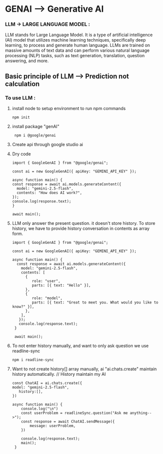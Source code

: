 # GENAI --> Generative AI
### LLM -> LARGE LANGUAGE MODEL :
LLM stands for Large Language Model. It is a type of artificial intelligence (AI) model that utilizes machine learning techniques, specifically deep learning, to process and generate human language. LLMs are trained on massive amounts of text data and can perform various natural language processing (NLP) tasks, such as text generation, translation, question answering, and more. 

## Basic principle of LLM --> Prediction not calculation


### To use LLM :
1. install node to setup environment to run npm commands

       npm init

3. install package "genAI"
   
        npm i @google/genai

5. Create api through google studio ai

<!-- LLM_1.js  -->
4. Dry code
   
       import { GoogleGenAI } from "@google/genai";

       const ai = new GoogleGenAI({ apiKey: "GEMINI_API_KEY" });

       async function main() {
       const response = await ai.models.generateContent({
         model: "gemini-2.5-flash",
         contents: "How does AI work?",
       });
       console.log(response.text);
       }

       await main();

<!-- LLM_2.js  -->
5. LLM only answer the present question. it doesn't store history. To store history, we have to provide history conversation in contents as array form.

       import { GoogleGenAI } from "@google/genai";

       const ai = new GoogleGenAI({ apiKey: "GEMINI_API_KEY" });

       async function main() {
         const response = await ai.models.generateContent({
           model: "gemini-2.5-flash",
           contents: [
             {
                role: "user",
                parts: [{ text: "Hello" }],
             },
             {
                role: "model",
                parts: [{ text: "Great to meet you. What would you like to know?" }],
             },
           ],
          });
          console.log(response.text);
        }

        await main();

<!-- LLM_3.js -->
6. To not enter history manually, and want to only ask question we use readline-sync

       npm i readline-sync

<!-- LLM_4.js -->
7. Want to not create history[] array manually, ai "ai.chats.create" maintain history automatically.
  // History maintain my AI 

       const ChatAI = ai.chats.create({
       model: "gemini-2.5-flash",
          history:[],
       })

       async function main() {
           console.log("\n")
           const userProblem = readlineSync.question("Ask me anything-->");
           const response = await ChatAI.sendMessage({
               message: userProblem,
           })
  
           console.log(response.text);
           main();
        } 
